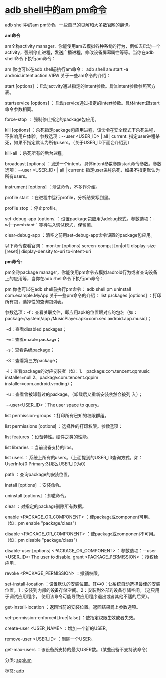 # [adb shell中的am pm命令](https://www.cnblogs.com/wangcp-2014/p/6076035.html)

adb shell中的am pm命令，一些自己的见解和大多数官网的翻译。

**am命令**

am全称activity manager，你能使用am去模拟各种系统的行为，例如去启动一个activity，强制停止进程，发送广播进程，修改设备屏幕属性等等。当你在adb shell命令下执行am命令：

am <command>
你也可以在adb shell前执行am命令：
adb shell am start -a android.intent.action.VIEW
关于一些am命令的介绍：

start [options] <INTENT> ：启动activity通过指定的intent参数。具体intent参数参照官方表。

startservice [options] <INTENT> ： 启动service通过指定的intent参数。具体intent跟start命令参数相同。

force-stop <PACKAGE> ： 强制停止指定的package包应用。

kill [options] <PACKAGE> ：杀死指定package包应用进程，该命令在安全模式下杀死进程，不影响用户体验。参数选项：--user <USER_ID> | all | current: 指定user进程杀死，如果不指定默认为所有users。（关于USER_ID下面会介绍到）

kill-all ：杀死所有的后台进程。

broadcast [options] <INTENT> ：发送一个intent。具体intent参数参照start命令参数。参数选项：--user <USER_ID> | all | current: 指定user进程杀死，如果不指定默认为所有users。

instrument [options] <COMPONENT> ：测试命令，不多作介绍。

profile start <PROCESS> <FILE> ：在<PROCESS>进程中运行profile，分析结果写到<FILE>里。

profile stop <PROCESS> ：停止profile。

set-debug-app [options] <PACKAGE> ：设置package包应用为debug模式。参数选项：-w|--persistent：等待进入调试模式，保留值。

clear-debug-app ：清空之前用set-debug-app命令设置的package包应用。

以下命令查看官网：
monitor [options]
screen-compat [on|off] <PACKAGE>
display-size [reset|<WxH>]
display-density <dpi>
to-uri <INTENT>
to-intent-uri <INTENT>

 

**pm命令:**

pm全称package manager，你能使用pm命令去模拟android行为或者查询设备上的应用等，当你在adb shell命令下执行pm命令：

pm <command>
你也可以在adb shell前执行pm命令：
adb shell pm uninstall com.example.MyApp
关于一些pm命令的介绍：
list packages [options] <FILTER> ：打印所有包，选择性的查询包列表。

参数选项：-f：查看关联文件，即应用apk的位置跟对应的包名（如：package:/system/app /MusicPlayer.apk=com.sec.android.app.music）；

​       -d：查看disabled packages；

​       -e：查看enable package；

​       -s：查看系统package；

​       -3：查看第三方package；

​       -i：查看package的对应安装者（如：1、 package:com.tencent.qqmusic installer=null 2、package:com.tencent.qqpim installer=com.android.vending）；

​      -u：查看曾被卸载过的package。（卸载后又重新安装依然会被列 入）；

​      --user<USER_ID>：The user space to query。

list permission-groups ：打印所有已知的权限群组。

list permissions [options] <GROUP> ：选择性的打印权限。参数选项：

 

list features ：设备特性。硬件之类的性能。

list libraries ：当前设备支持的libs。

list users ：系统上所有的users。（上面提到的USER_ID查询方式，如：UserInfo{0:Primary:3}那么USER_ID为0）

path <PACKAGE> ：查询package的安装位置。

install [options] <PATH> ：安装命令。

uninstall [options] <PACKAGE> ：卸载命令。

clear <PACKAGE> ：对指定的package删除所有数据。

enable <PACKAGE_OR_COMPONENT> ：使package或component可用。（如：pm enable "package/class"）

disable <PACKAGE_OR_COMPONENT> ：使package或component不可用。（如：pm disable "package/class"）

disable-user [options] <PACKAGE_OR_COMPONENT> ：参数选项：--user <USER_ID>: The user to disable.
grant <PACKAGE_PERMISSION> ：授权给应用。

revoke <PACKAGE_PERMISSION> ：撤销权限。

set-install-location <LOCATION> ：设置默认的安装位置。其中0：让系统自动选择最佳的安装位置。1：安装到内部的设备存储空间。2：安装到外部的设备存储空间。（这只用于调试应用程序， 使用该命令可能导致应用程序退出或者其他不适的后果）。

get-install-location ：返回当前的安装位置。返回结果同上参数选项。

set-permission-enforced <PERMISSION> [true|false] ：使指定权限生效或者失效。

create-user <USER_NAME> ：增加一个新的USER。

remove-user <USER_ID> ：删除一个USER。

get-max-users ：该设备所支持的最大USER数。（某些设备不支持该命令）

分类: [appium](https://www.cnblogs.com/wangcp-2014/category/855741.html)

标签: [adb](https://www.cnblogs.com/wangcp-2014/tag/adb/)